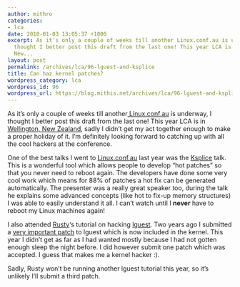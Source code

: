 ```yaml
---
author: mithro
categories:
- lca
date: 2010-01-03 13:05:37 +1000
excerpt: As it’s only a couple of weeks till another Linux.conf.au is underway, I
  thought I better post this draft from the last one! This year LCA is in Wellington,
  New...
layout: post
permalink: /archives/lca/96-lguest-and-ksplice
title: Can haz kernel patches?
wordpress_category: lca
wordpress_id: 96
wordpress_url: https://blog.mithis.net/archives/lca/96-lguest-and-ksplice
---
```


<div class="entry-content">
<p>As it’s only a couple of weeks till another<a href="http://www.lca2010.org.nz/"> Linux.conf.au</a> is underway, I thought I better post this draft from the last one! This year LCA is in <a href="http://maps.google.com/maps?q=Wellington,+New+Zealand&amp;btnG=Search+Maps">Wellington, New Zealand</a>, sadly I didn’t get my act together enough to make a proper holiday of it. I’m definitely looking forward to catching up with all the cool hackers at the conference.</p>
<p>One of the best talks I went to <a href="http://linux.conf.au">Linux.conf.au</a> last year was the <a href="http://www.ksplice.com/">Ksplice</a> talk. This is a wonderful tool which allows people to develop “hot patches” so that you never need to reboot again. The developers have done some very cool work which means for 88% of patches a hot fix can be generated automatically. The presenter was a really great speaker too, during the talk he explains some advanced concepts (like hot to fix-up memory structures) I was able to easily understand it all. I can’t watch until I <strong>never</strong> have to reboot my Linux machines again!</p>
<p>I also attended <a href="http://ozlabs.org/~rusty/">Rusty</a>‘s tutorial on hacking <a href="http://http://lguest.ozlabs.org/">lguest</a>. Two years ago I submitted a <a href="http://git.kernel.org/?p=linux/kernel/git/stable/linux-2.6.28.y.git;a=commitdiff;h=b488f22d70f1c2451618b9991b9665d2c6b31e2b">very important patch</a> to lguest which is now included in the kernel. This year I didn’t get as far as I had wanted mostly because I had not gotten enough sleep the night before. I did however submit one patch which was accepted. I guess that makes me a kernel hacker :).</p>
<p>Sadly, Rusty won’t be running another lguest tutorial this year, so it’s unlikely I’ll submit a third patch.</p>
</div>